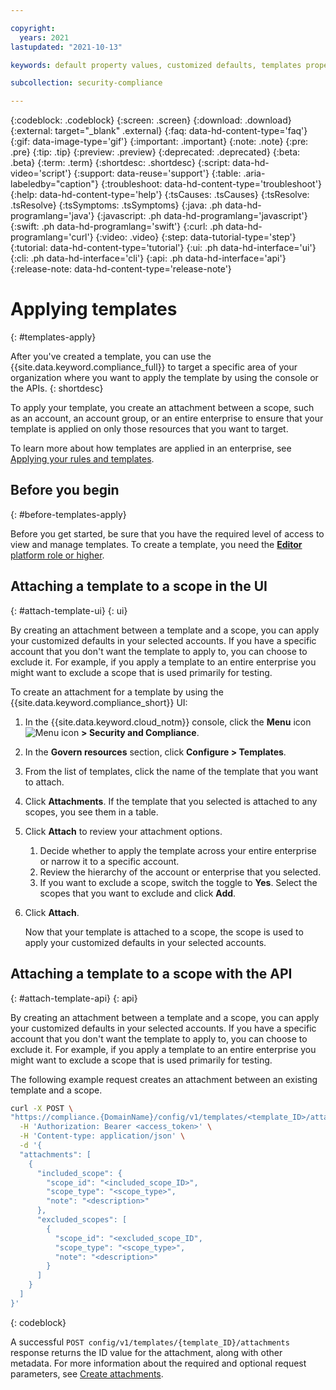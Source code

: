 ```yaml
---

copyright:
  years: 2021
lastupdated: "2021-10-13"

keywords: default property values, customized defaults, templates properties, resource governance

subcollection: security-compliance

---
```


{:codeblock: .codeblock}
{:screen: .screen}
{:download: .download}
{:external: target="_blank" .external}
{:faq: data-hd-content-type='faq'}
{:gif: data-image-type='gif'}
{:important: .important}
{:note: .note}
{:pre: .pre}
{:tip: .tip}
{:preview: .preview}
{:deprecated: .deprecated}
{:beta: .beta}
{:term: .term}
{:shortdesc: .shortdesc}
{:script: data-hd-video='script'}
{:support: data-reuse='support'}
{:table: .aria-labeledby="caption"}
{:troubleshoot: data-hd-content-type='troubleshoot'}
{:help: data-hd-content-type='help'}
{:tsCauses: .tsCauses}
{:tsResolve: .tsResolve}
{:tsSymptoms: .tsSymptoms}
{:java: .ph data-hd-programlang='java'}
{:javascript: .ph data-hd-programlang='javascript'}
{:swift: .ph data-hd-programlang='swift'}
{:curl: .ph data-hd-programlang='curl'}
{:video: .video}
{:step: data-tutorial-type='step'}
{:tutorial: data-hd-content-type='tutorial'}
{:ui: .ph data-hd-interface='ui'}
{:cli: .ph data-hd-interface='cli'}
{:api: .ph data-hd-interface='api'}
{:release-note: data-hd-content-type='release-note'}


# Applying templates
{: #templates-apply}

After you've created a template, you can use the {{site.data.keyword.compliance_full}} to target a specific area of your organization where you want to apply the template by using the console or the APIs.
{: shortdesc}

To apply your template, you create an attachment between a scope, such as an account, an account group, or an entire enterprise to ensure that your template is applied on only those resources that you want to target.

To learn more about how templates are applied in an enterprise, see [Applying your rules and templates](/docs/security-compliance?topic=security-compliance-what-is-governance#hierarchy).


## Before you begin
{: #before-templates-apply}

Before you get started, be sure that you have the required level of access to view and manage templates. To create a template, you need the [**Editor** platform role or higher](/docs/security-compliance?topic=security-compliance-access-management).



## Attaching a template to a scope in the UI
{: #attach-template-ui}
{: ui}

By creating an attachment between a template and a scope, you can apply your customized defaults in your selected accounts. If you have a specific account that you don't want the template to apply to, you can choose to exclude it. For example, if you apply a template to an entire enterprise you might want to exclude a scope that is used primarily for testing.

To create an attachment for a template by using the {{site.data.keyword.compliance_short}} UI:

1. In the {{site.data.keyword.cloud_notm}} console, click the **Menu** icon ![Menu icon](../icons/icon_hamburger.svg) **> Security and Compliance**.
2. In the **Govern resources** section, click **Configure > Templates**.
3. From the list of templates, click the name of the template that you want to attach.
4. Click **Attachments**. If the template that you selected is attached to any scopes, you see them in a table.
5. Click **Attach** to review your attachment options.
   1. Decide whether to apply the template across your entire enterprise or narrow it to a specific account.
   2. Review the hierarchy of the account or enterprise that you selected.
   3. If you want to exclude a scope, switch the toggle to **Yes**. Select the scopes that you want to exclude and click **Add**.
6. Click **Attach**.

   Now that your template is attached to a scope, the scope is used to apply your customized defaults in your selected accounts.


## Attaching a template to a scope with the API
{: #attach-template-api}
{: api}

By creating an attachment between a template and a scope, you can apply your customized defaults in your selected accounts. If you have a specific account that you don't want the template to apply to, you can choose to exclude it. For example, if you apply a template to an entire enterprise you might want to exclude a scope that is used primarily for testing.

The following example request creates an attachment between an existing template and a scope.

```sh
curl -X POST \
"https://compliance.{DomainName}/config/v1/templates/<template_ID>/attachments" \
  -H 'Authorization: Bearer <access_token>' \
  -H 'Content-type: application/json' \
  -d '{
  "attachments": [
    {
      "included_scope": {
        "scope_id": "<included_scope_ID>",
        "scope_type": "<scope_type>",
        "note": "<description>"
      },
      "excluded_scopes": [
        {
          "scope_id": "<excluded_scope_ID",
          "scope_type": "<scope_type>",
          "note": "<description>"
        }
      ]
    }
  ]
}'
```
{: codeblock}

A successful `POST config/v1/templates/{template_ID}/attachments` response returns the ID value for the attachment, along with other metadata. For more information about the required and optional request parameters, see [Create attachments](/apidocs/security-compliance/config#create-attachments).


